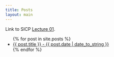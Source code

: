 ```yaml
---
title: Posts
layout: main
---
```


Link to SICP [Lecture 01](http://ocw.mit.edu/courses/electrical-engineering-and-computer-science/6-001-structure-and-interpretation-of-computer-programs-spring-2005/video-lectures/1a-overview-and-introduction-to-lisp/).

<ul>
  {% for post in site.posts %}
    <li>
        <a href="{{ post.url }}">{{ post.title }} - {{ post.date | date_to_string }}</a>
    </li>
  {% endfor %}
</ul>
